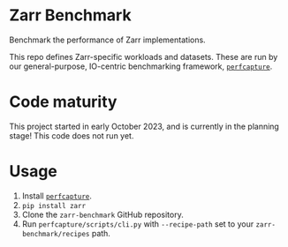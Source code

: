 # Zarr Benchmark

Benchmark the performance of Zarr implementations.

This repo defines Zarr-specific workloads and datasets. These are run by our general-purpose,
IO-centric benchmarking framework, [`perfcapture`](https://github.com/zarr-developers/perfcapture).

# Code maturity

This project started in early October 2023, and is currently in the planning stage!
This code does not run yet.

# Usage

1. Install [`perfcapture`](https://github.com/zarr-developers/perfcapture).
2. `pip install zarr`
3. Clone the `zarr-benchmark` GitHub repository.
4. Run `perfcapture/scripts/cli.py` with `--recipe-path` set to your `zarr-benchmark/recipes` path.

